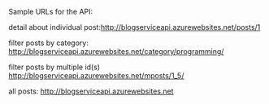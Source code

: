 Sample URLs for the API:

detail about individual post:http://blogserviceapi.azurewebsites.net/posts/1

filter posts by category: http://blogserviceapi.azurewebsites.net/category/programming/

filter posts by multiple id(s) http://blogserviceapi.azurewebsites.net/mposts/1_5/

all posts: http://blogserviceapi.azurewebsites.net